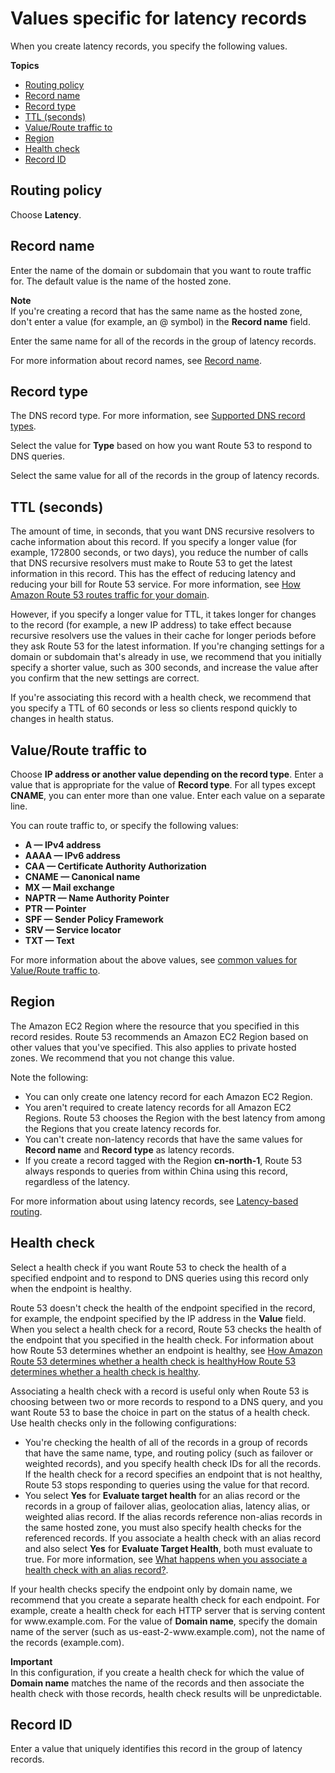 # Values specific for latency records<a name="resource-record-sets-values-latency"></a>

When you create latency records, you specify the following values\.

**Topics**
+ [Routing policy](#rrsets-values-latency-routing-policy)
+ [Record name](#rrsets-values-latency-name)
+ [Record type](#rrsets-values-latency-type)
+ [TTL \(seconds\)](#rrsets-values-latency-ttl)
+ [Value/Route traffic to](#rrsets-values-latency-value)
+ [Region](#rrsets-values-latency-region)
+ [Health check](#rrsets-values-latency-associate-with-health-check)
+ [Record ID](#rrsets-values-latency-set-id)

## Routing policy<a name="rrsets-values-latency-routing-policy"></a>

Choose **Latency**\. 

## Record name<a name="rrsets-values-latency-name"></a>

Enter the name of the domain or subdomain that you want to route traffic for\. The default value is the name of the hosted zone\. 

**Note**  
If you're creating a record that has the same name as the hosted zone, don't enter a value \(for example, an @ symbol\) in the **Record name** field\. 

Enter the same name for all of the records in the group of latency records\. 

For more information about record names, see [Record name](resource-record-sets-values-shared.md#rrsets-values-common-name)\.

## Record type<a name="rrsets-values-latency-type"></a>

The DNS record type\. For more information, see [Supported DNS record types](ResourceRecordTypes.md)\.

Select the value for **Type** based on how you want Route 53 to respond to DNS queries\. 

Select the same value for all of the records in the group of latency records\.

## TTL \(seconds\)<a name="rrsets-values-latency-ttl"></a>

The amount of time, in seconds, that you want DNS recursive resolvers to cache information about this record\. If you specify a longer value \(for example, 172800 seconds, or two days\), you reduce the number of calls that DNS recursive resolvers must make to Route 53 to get the latest information in this record\. This has the effect of reducing latency and reducing your bill for Route 53 service\. For more information, see [How Amazon Route 53 routes traffic for your domain](welcome-dns-service.md#welcome-dns-service-how-route-53-routes-traffic)\.

However, if you specify a longer value for TTL, it takes longer for changes to the record \(for example, a new IP address\) to take effect because recursive resolvers use the values in their cache for longer periods before they ask Route 53 for the latest information\. If you're changing settings for a domain or subdomain that's already in use, we recommend that you initially specify a shorter value, such as 300 seconds, and increase the value after you confirm that the new settings are correct\.

If you're associating this record with a health check, we recommend that you specify a TTL of 60 seconds or less so clients respond quickly to changes in health status\.

## Value/Route traffic to<a name="rrsets-values-latency-value"></a>

Choose **IP address or another value depending on the record type**\. Enter a value that is appropriate for the value of **Record type**\. For all types except **CNAME**, you can enter more than one value\. Enter each value on a separate line\.

You can route traffic to, or specify the following values:
+ **A — IPv4 address**
+ **AAAA — IPv6 address**
+ **CAA — Certificate Authority Authorization**
+ **CNAME — Canonical name**
+ **MX — Mail exchange**
+ **NAPTR — Name Authority Pointer**
+ **PTR — Pointer**
+ **SPF — Sender Policy Framework**
+ **SRV — Service locator**
+ **TXT — Text**

For more information about the above values, see [common values for Value/Route traffic to](resource-record-sets-values-shared.md#rrsets-values-common-value)\.

## Region<a name="rrsets-values-latency-region"></a>

The Amazon EC2 Region where the resource that you specified in this record resides\. Route 53 recommends an Amazon EC2 Region based on other values that you've specified\. This also applies to private hosted zones\. We recommend that you not change this value\.

Note the following:
+ You can only create one latency record for each Amazon EC2 Region\.
+ You aren't required to create latency records for all Amazon EC2 Regions\. Route 53 chooses the Region with the best latency from among the Regions that you create latency records for\.
+ You can't create non\-latency records that have the same values for **Record name** and **Record type** as latency records\.
+ If you create a record tagged with the Region **cn\-north\-1**, Route 53 always responds to queries from within China using this record, regardless of the latency\.

For more information about using latency records, see [Latency\-based routing](routing-policy-latency.md)\. 

## Health check<a name="rrsets-values-latency-associate-with-health-check"></a>

Select a health check if you want Route 53 to check the health of a specified endpoint and to respond to DNS queries using this record only when the endpoint is healthy\. 

Route 53 doesn't check the health of the endpoint specified in the record, for example, the endpoint specified by the IP address in the **Value** field\. When you select a health check for a record, Route 53 checks the health of the endpoint that you specified in the health check\. For information about how Route 53 determines whether an endpoint is healthy, see [How Amazon Route 53 determines whether a health check is healthyHow Route 53 determines whether a health check is healthy](dns-failover-determining-health-of-endpoints.md)\.

Associating a health check with a record is useful only when Route 53 is choosing between two or more records to respond to a DNS query, and you want Route 53 to base the choice in part on the status of a health check\. Use health checks only in the following configurations:
+ You're checking the health of all of the records in a group of records that have the same name, type, and routing policy \(such as failover or weighted records\), and you specify health check IDs for all the records\. If the health check for a record specifies an endpoint that is not healthy, Route 53 stops responding to queries using the value for that record\.
+ You select **Yes** for **Evaluate target health** for an alias record or the records in a group of failover alias, geolocation alias, latency alias, or weighted alias record\. If the alias records reference non\-alias records in the same hosted zone, you must also specify health checks for the referenced records\. If you associate a health check with an alias record and also select **Yes** for **Evaluate Target Health**, both must evaluate to true\. For more information, see [What happens when you associate a health check with an alias record?](dns-failover-complex-configs.md#dns-failover-complex-configs-hc-alias)\.

If your health checks specify the endpoint only by domain name, we recommend that you create a separate health check for each endpoint\. For example, create a health check for each HTTP server that is serving content for www\.example\.com\. For the value of **Domain name**, specify the domain name of the server \(such as us\-east\-2\-www\.example\.com\), not the name of the records \(example\.com\)\.

**Important**  
In this configuration, if you create a health check for which the value of **Domain name** matches the name of the records and then associate the health check with those records, health check results will be unpredictable\.

## Record ID<a name="rrsets-values-latency-set-id"></a>

Enter a value that uniquely identifies this record in the group of latency records\.